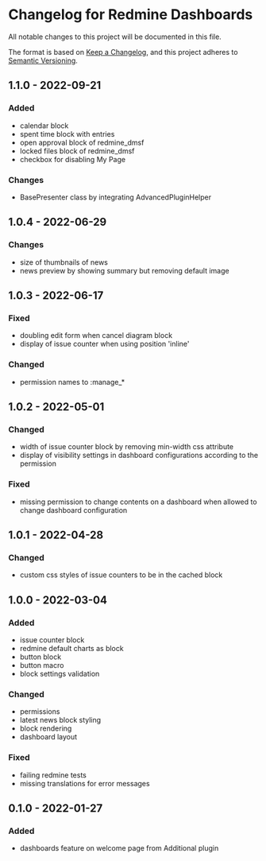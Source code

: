 # Changelog for Redmine Dashboards

All notable changes to this project will be documented in this file.

The format is based on [Keep a Changelog](https://keepachangelog.com/en/1.0.0/),
and this project adheres to [Semantic Versioning](https://semver.org/spec/v2.0.0.html).

## 1.1.0 - 2022-09-21

### Added

* calendar block
* spent time block with entries
* open approval block of redmine_dmsf
* locked files block of redmine_dmsf
* checkbox for disabling My Page

### Changes

* BasePresenter class by integrating AdvancedPluginHelper

## 1.0.4 - 2022-06-29

### Changes

* size of thumbnails of news
* news preview by showing summary but removing default image

## 1.0.3 - 2022-06-17

### Fixed

* doubling edit form when cancel diagram block
* display of issue counter when using position 'inline'

### Changed

* permission names to :manage_*


## 1.0.2 - 2022-05-01

### Changed

* width of issue counter block by removing min-width css attribute
* display of visibility settings in dashboard configurations according to the
permission

### Fixed

* missing permission to change contents on a dashboard when allowed to change
dashboard configuration

## 1.0.1 - 2022-04-28

### Changed

* custom css styles of issue counters to be in the cached block

## 1.0.0 - 2022-03-04

### Added

* issue counter block
* redmine default charts as block
* button block
* button macro
* block settings validation

### Changed

* permissions
* latest news block styling
* block rendering
* dashboard layout


### Fixed

* failing redmine tests
* missing translations for error messages

## 0.1.0 - 2022-01-27

### Added

* dashboards feature on welcome page from Additional plugin
